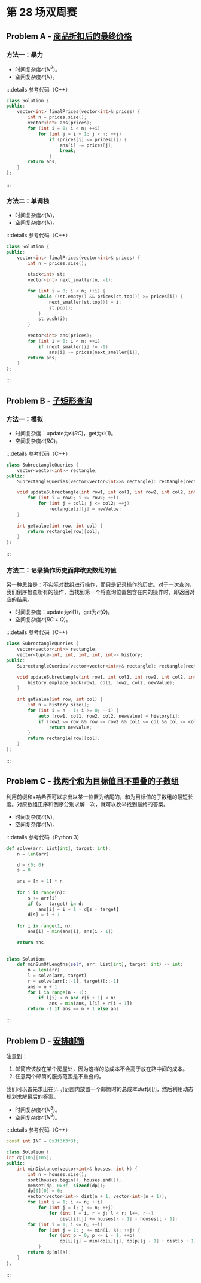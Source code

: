 # 第 28 场双周赛

## Problem A - [商品折扣后的最终价格](https://leetcode.cn/problems/final-prices-with-a-special-discount-in-a-shop/)

### 方法一：暴力

- 时间复杂度$\mathcal{O}(N^2)$。
- 空间复杂度$\mathcal{O}(N)$。

:::details 参考代码（C++）

```cpp
class Solution {
public:
    vector<int> finalPrices(vector<int>& prices) {
        int n = prices.size();
        vector<int> ans(prices);
        for (int i = 0; i < n; ++i)
            for (int j = i + 1; j < n; ++j)
                if (prices[j] <= prices[i]) {
                    ans[i] -= prices[j];
                    break;
                }
        return ans;
    }
};
```

:::

### 方法二：单调栈

- 时间复杂度$\mathcal{O}(N)$。
- 空间复杂度$\mathcal{O}(N)$。

:::details 参考代码（C++）

```cpp
class Solution {
public:
    vector<int> finalPrices(vector<int>& prices) {
        int n = prices.size();
        
        stack<int> st;
        vector<int> next_smaller(n, -1);
        
        for (int i = 0; i < n; ++i) {
            while (!st.empty() && prices[st.top()] >= prices[i]) {
                next_smaller[st.top()] = i;
                st.pop();
            }
            st.push(i);
        }
            
        vector<int> ans(prices);
        for (int i = 0; i < n; ++i)
            if (next_smaller[i] != -1)
                ans[i] -= prices[next_smaller[i]];
        return ans;
    }
};
```

:::

## Problem B - [子矩形查询](https://leetcode.cn/problems/subrectangle-queries/)

### 方法一：模拟

- 时间复杂度：update为$\mathcal{O}(RC)$，get为$\mathcal{O}(1)$。
- 空间复杂度$\mathcal{O}(RC)$。

:::details 参考代码（C++）

```cpp
class SubrectangleQueries {
    vector<vector<int>> rectangle;
public:
    SubrectangleQueries(vector<vector<int>>& rectangle): rectangle(rectangle) {}

    void updateSubrectangle(int row1, int col1, int row2, int col2, int newValue) {
        for (int i = row1; i <= row2; ++i)
            for (int j = col1; j <= col2; ++j)
                rectangle[i][j] = newValue;
    }
    
    int getValue(int row, int col) {
        return rectangle[row][col];
    }
};
```

:::

### 方法二：记录操作历史而非改变数组的值

另一种思路是：不实际对数组进行操作，而只是记录操作的历史。对于一次查询，我们倒序检查所有的操作，当找到第一个将查询位置包含在内的操作时，即返回对应的结果。

- 时间复杂度：update为$\mathcal{O}(1)$，get为$\mathcal{O}(Q)$。
- 空间复杂度$\mathcal{O}(RC+Q)$。

:::details 参考代码（C++）

```cpp
class SubrectangleQueries {
    vector<vector<int>> rectangle;
    vector<tuple<int, int, int, int, int>> history;
public:
    SubrectangleQueries(vector<vector<int>>& rectangle): rectangle(rectangle) {}
    
    void updateSubrectangle(int row1, int col1, int row2, int col2, int newValue) {
        history.emplace_back(row1, col1, row2, col2, newValue);
    }
    
    int getValue(int row, int col) {
        int n = history.size();
        for (int i = n - 1; i >= 0; --i) {
            auto [row1, col1, row2, col2, newValue] = history[i];
            if (row1 <= row && row <= row2 && col1 <= col && col <= col2)
                return newValue;
        }
        return rectangle[row][col];
    }
};
```

:::

## Problem C - [找两个和为目标值且不重叠的子数组](https://leetcode.cn/problems/find-two-non-overlapping-sub-arrays-each-with-target-sum/)

利用前缀和+哈希表可以求出以某一位置为结尾的，和为目标值的子数组的最短长度。对原数组正序和倒序分别求解一次，就可以枚举找到最终的答案。

- 时间复杂度$\mathcal{O}(N)$。
- 空间复杂度$\mathcal{O}(N)$。

:::details 参考代码（Python 3）

```python
def solve(arr: List[int], target: int):
    n = len(arr)

    d = {0: 0}
    s = 0
    
    ans = [n + 1] * n
    
    for i in range(n):
        s += arr[i]
        if (s - target) in d:
            ans[i] = i + 1 - d[s - target]
        d[s] = i + 1
    
    for i in range(1, n):
        ans[i] = min(ans[i], ans[i - 1])
        
    return ans
    

class Solution:
    def minSumOfLengths(self, arr: List[int], target: int) -> int:
        n = len(arr)
        l = solve(arr, target)
        r = solve(arr[::-1], target)[::-1]
        ans = n + 1
        for i in range(n - 1):
            if l[i] < n and r[i + 1] < n:
                ans = min(ans, l[i] + r[i + 1])
        return -1 if ans == n + 1 else ans

```

:::

## Problem D - [安排邮筒](https://leetcode.cn/problems/allocate-mailboxes/)

注意到：

1. 邮筒应该放在某个房屋处，因为这样的总成本不会高于放在路中间的成本。
2. 任意两个邮筒的服务范围是不重叠的。

我们可以首先求出在$[i\dots j]$范围内放置一个邮筒时的总成本$dist[i][j]$，然后利用动态规划求解最后的答案。

- 时间复杂度$\mathcal{O}(N^3)$。
- 空间复杂度$\mathcal{O}(N^2)$。

:::details 参考代码（C++）

```cpp
const int INF = 0x3f3f3f3f;

class Solution {
int dp[105][105];
public:
    int minDistance(vector<int>& houses, int k) {
        int n = houses.size();
        sort(houses.begin(), houses.end());
        memset(dp, 0x3f, sizeof(dp));
        dp[0][0] = 0;
        vector<vector<int>> dist(n + 1, vector<int>(n + 1));
        for (int i = 1; i <= n; ++i)
            for (int j = i; j <= n; ++j)
                for (int l = i, r = j; l < r; l++, r--)
                    dist[i][j] += houses[r - 1] - houses[l - 1];
        for (int i = 1; i <= n; ++i)
            for (int j = 1; j <= min(i, k); ++j) {
                for (int p = 0; p <= i - 1; ++p)
                    dp[i][j] = min(dp[i][j], dp[p][j - 1] + dist[p + 1][i]);
            }
        return dp[n][k];
    }
};
```

:::
